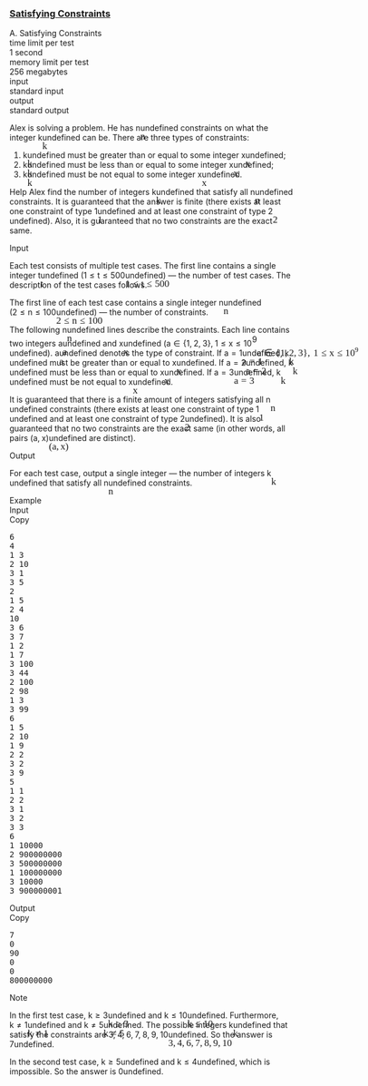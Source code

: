 <h3><a href="https://codeforces.com/contest/1920/problem/A" target="_blank" rel="noopener noreferrer">Satisfying Constraints</a></h3>
<div class="header"><div class="title">A. Satisfying Constraints</div><div class="time-limit"><div class="property-title">time limit per test</div>1 second</div><div class="memory-limit"><div class="property-title">memory limit per test</div>256 megabytes</div><div class="input-file input-standard"><div class="property-title">input</div>standard input</div><div class="output-file output-standard"><div class="property-title">output</div>standard output</div></div><div><p>Alex is solving a problem. He has <span class="MathJax_Preview" style="color: inherit;"><span class="MJXp-math" id="MJXp-Span-1"><span class="MJXp-mi MJXp-italic" id="MJXp-Span-2">n</span></span></span><span class="MathJax MathJax_Processed" id="MathJax-Element-1-Frame" tabindex="0" style=""><nobr><span class="math" id="MathJax-Span-1"><span style="display: inline-block; position: relative; width: 0em; height: 0px; font-size: 122%;"><span style="position: absolute;"><span class="mrow" id="MathJax-Span-2"><span class="mi" id="MathJax-Span-3" style="font-family: MathJax_Math-italic;">n</span></span></span></span></span></nobr></span>undefined constraints on what the integer <span class="MathJax_Preview" style="color: inherit;"><span class="MJXp-math" id="MJXp-Span-3"><span class="MJXp-mi MJXp-italic" id="MJXp-Span-4">k</span></span></span><span class="MathJax MathJax_Processed" id="MathJax-Element-2-Frame" tabindex="0" style=""><nobr><span class="math" id="MathJax-Span-4"><span style="display: inline-block; position: relative; width: 0em; height: 0px; font-size: 122%;"><span style="position: absolute;"><span class="mrow" id="MathJax-Span-5"><span class="mi" id="MathJax-Span-6" style="font-family: MathJax_Math-italic;">k</span></span></span></span></span></nobr></span>undefined can be. There are three types of constraints:</p><ol> <li> <span class="MathJax_Preview" style="color: inherit;"><span class="MJXp-math" id="MJXp-Span-5"><span class="MJXp-mi MJXp-italic" id="MJXp-Span-6">k</span></span></span><span class="MathJax MathJax_Processed" id="MathJax-Element-3-Frame" tabindex="0" style=""><nobr><span class="math" id="MathJax-Span-7"><span style="display: inline-block; position: relative; width: 0em; height: 0px; font-size: 122%;"><span style="position: absolute;"><span class="mrow" id="MathJax-Span-8"><span class="mi" id="MathJax-Span-9" style="font-family: MathJax_Math-italic;">k</span></span></span></span></span></nobr></span>undefined must be <span class="tex-font-style-bf">greater than or equal to</span> some integer <span class="MathJax_Preview" style="color: inherit;"><span class="MJXp-math" id="MJXp-Span-7"><span class="MJXp-mi MJXp-italic" id="MJXp-Span-8">x</span></span></span><span class="MathJax MathJax_Processed" id="MathJax-Element-4-Frame" tabindex="0" style=""><nobr><span class="math" id="MathJax-Span-10"><span style="display: inline-block; position: relative; width: 0em; height: 0px; font-size: 122%;"><span style="position: absolute;"><span class="mrow" id="MathJax-Span-11"><span class="mi" id="MathJax-Span-12" style="font-family: MathJax_Math-italic;">x</span></span></span></span></span></nobr></span>undefined; </li><li> <span class="MathJax_Preview" style="color: inherit;"><span class="MJXp-math" id="MJXp-Span-9"><span class="MJXp-mi MJXp-italic" id="MJXp-Span-10">k</span></span></span><span class="MathJax MathJax_Processed" id="MathJax-Element-5-Frame" tabindex="0" style=""><nobr><span class="math" id="MathJax-Span-13"><span style="display: inline-block; position: relative; width: 0em; height: 0px; font-size: 122%;"><span style="position: absolute;"><span class="mrow" id="MathJax-Span-14"><span class="mi" id="MathJax-Span-15" style="font-family: MathJax_Math-italic;">k</span></span></span></span></span></nobr></span>undefined must be <span class="tex-font-style-bf">less than or equal to</span> some integer <span class="MathJax_Preview" style="color: inherit;"><span class="MJXp-math" id="MJXp-Span-11"><span class="MJXp-mi MJXp-italic" id="MJXp-Span-12">x</span></span></span><span class="MathJax MathJax_Processed" id="MathJax-Element-6-Frame" tabindex="0" style=""><nobr><span class="math" id="MathJax-Span-16"><span style="display: inline-block; position: relative; width: 0em; height: 0px; font-size: 122%;"><span style="position: absolute;"><span class="mrow" id="MathJax-Span-17"><span class="mi" id="MathJax-Span-18" style="font-family: MathJax_Math-italic;">x</span></span></span></span></span></nobr></span>undefined; </li><li> <span class="MathJax_Preview" style="color: inherit;"><span class="MJXp-math" id="MJXp-Span-13"><span class="MJXp-mi MJXp-italic" id="MJXp-Span-14">k</span></span></span><span class="MathJax MathJax_Processed" id="MathJax-Element-7-Frame" tabindex="0" style=""><nobr><span class="math" id="MathJax-Span-19"><span style="display: inline-block; position: relative; width: 0em; height: 0px; font-size: 122%;"><span style="position: absolute;"><span class="mrow" id="MathJax-Span-20"><span class="mi" id="MathJax-Span-21" style="font-family: MathJax_Math-italic;">k</span></span></span></span></span></nobr></span>undefined must be <span class="tex-font-style-bf">not equal to</span> some integer <span class="MathJax_Preview" style="color: inherit;"><span class="MJXp-math" id="MJXp-Span-15"><span class="MJXp-mi MJXp-italic" id="MJXp-Span-16">x</span></span></span><span class="MathJax MathJax_Processed" id="MathJax-Element-8-Frame" tabindex="0" style=""><nobr><span class="math" id="MathJax-Span-22"><span style="display: inline-block; position: relative; width: 0em; height: 0px; font-size: 122%;"><span style="position: absolute;"><span class="mrow" id="MathJax-Span-23"><span class="mi" id="MathJax-Span-24" style="font-family: MathJax_Math-italic;">x</span></span></span></span></span></nobr></span>undefined. </li></ol><p>Help Alex find the number of integers <span class="MathJax_Preview" style="color: inherit;"><span class="MJXp-math" id="MJXp-Span-17"><span class="MJXp-mi MJXp-italic" id="MJXp-Span-18">k</span></span></span><span class="MathJax MathJax_Processed" id="MathJax-Element-9-Frame" tabindex="0" style=""><nobr><span class="math" id="MathJax-Span-25"><span style="display: inline-block; position: relative; width: 0em; height: 0px; font-size: 122%;"><span style="position: absolute;"><span class="mrow" id="MathJax-Span-26"><span class="mi" id="MathJax-Span-27" style="font-family: MathJax_Math-italic;">k</span></span></span></span></span></nobr></span>undefined that satisfy all <span class="MathJax_Preview" style="color: inherit;"><span class="MJXp-math" id="MJXp-Span-19"><span class="MJXp-mi MJXp-italic" id="MJXp-Span-20">n</span></span></span><span class="MathJax MathJax_Processed" id="MathJax-Element-10-Frame" tabindex="0" style=""><nobr><span class="math" id="MathJax-Span-28"><span style="display: inline-block; position: relative; width: 0em; height: 0px; font-size: 122%;"><span style="position: absolute;"><span class="mrow" id="MathJax-Span-29"><span class="mi" id="MathJax-Span-30" style="font-family: MathJax_Math-italic;">n</span></span></span></span></span></nobr></span>undefined constraints. It is guaranteed that the <span class="tex-font-style-bf">answer is finite</span> (there exists at least one constraint of type <span class="MathJax_Preview" style="color: inherit;"><span class="MJXp-math" id="MJXp-Span-21"><span class="MJXp-mn" id="MJXp-Span-22">1</span></span></span><span class="MathJax MathJax_Processed" id="MathJax-Element-11-Frame" tabindex="0" style=""><nobr><span class="math" id="MathJax-Span-31"><span style="display: inline-block; position: relative; width: 0em; height: 0px; font-size: 122%;"><span style="position: absolute;"><span class="mrow" id="MathJax-Span-32"><span class="mn" id="MathJax-Span-33" style="font-family: MathJax_Main;">1</span></span></span></span></span></nobr></span>undefined and at least one constraint of type <span class="MathJax_Preview" style="color: inherit;"><span class="MJXp-math" id="MJXp-Span-23"><span class="MJXp-mn" id="MJXp-Span-24">2</span></span></span><span class="MathJax MathJax_Processed" id="MathJax-Element-12-Frame" tabindex="0" style=""><nobr><span class="math" id="MathJax-Span-34"><span style="display: inline-block; position: relative; width: 0em; height: 0px; font-size: 122%;"><span style="position: absolute;"><span class="mrow" id="MathJax-Span-35"><span class="mn" id="MathJax-Span-36" style="font-family: MathJax_Main;">2</span></span></span></span></span></nobr></span>undefined). Also, it is guaranteed that <span class="tex-font-style-bf">no two constraints are the exact same</span>.</p></div><div class="input-specification"><div class="section-title">Input</div><p>Each test consists of multiple test cases. The first line contains a single integer <span class="MathJax_Preview" style="color: inherit;"><span class="MJXp-math" id="MJXp-Span-25"><span class="MJXp-mi MJXp-italic" id="MJXp-Span-26">t</span></span></span><span class="MathJax MathJax_Processed" id="MathJax-Element-13-Frame" tabindex="0" style=""><nobr><span class="math" id="MathJax-Span-37"><span style="display: inline-block; position: relative; width: 0em; height: 0px; font-size: 122%;"><span style="position: absolute;"><span class="mrow" id="MathJax-Span-38"><span class="mi" id="MathJax-Span-39" style="font-family: MathJax_Math-italic;">t</span></span></span></span></span></nobr></span>undefined (<span class="MathJax_Preview" style="color: inherit;"><span class="MJXp-math" id="MJXp-Span-27"><span class="MJXp-mn" id="MJXp-Span-28">1</span><span class="MJXp-mo" id="MJXp-Span-29" style="margin-left: 0.333em; margin-right: 0.333em;">≤</span><span class="MJXp-mi MJXp-italic" id="MJXp-Span-30">t</span><span class="MJXp-mo" id="MJXp-Span-31" style="margin-left: 0.333em; margin-right: 0.333em;">≤</span><span class="MJXp-mn" id="MJXp-Span-32">500</span></span></span><span class="MathJax MathJax_Processed" id="MathJax-Element-14-Frame" tabindex="0" style=""><nobr><span class="math" id="MathJax-Span-40"><span style="display: inline-block; position: relative; width: 0em; height: 0px; font-size: 122%;"><span style="position: absolute;"><span class="mrow" id="MathJax-Span-41"><span class="mn" id="MathJax-Span-42" style="font-family: MathJax_Main;">1</span><span class="mo" id="MathJax-Span-43" style="font-family: MathJax_Main; padding-left: 0.296em;">≤</span><span class="mi" id="MathJax-Span-44" style="font-family: MathJax_Math-italic; padding-left: 0.296em;">t</span><span class="mo" id="MathJax-Span-45" style="font-family: MathJax_Main; padding-left: 0.296em;">≤</span><span class="mn" id="MathJax-Span-46" style="font-family: MathJax_Main; padding-left: 0.296em;">500</span></span></span></span></span></nobr></span>undefined) — the number of test cases. The description of the test cases follows.</p><p>The first line of each test case contains a single integer <span class="MathJax_Preview" style="color: inherit;"><span class="MJXp-math" id="MJXp-Span-33"><span class="MJXp-mi MJXp-italic" id="MJXp-Span-34">n</span></span></span><span class="MathJax MathJax_Processed" id="MathJax-Element-15-Frame" tabindex="0" style=""><nobr><span class="math" id="MathJax-Span-47"><span style="display: inline-block; position: relative; width: 0em; height: 0px; font-size: 122%;"><span style="position: absolute;"><span class="mrow" id="MathJax-Span-48"><span class="mi" id="MathJax-Span-49" style="font-family: MathJax_Math-italic;">n</span></span></span></span></span></nobr></span>undefined (<span class="MathJax_Preview" style="color: inherit;"><span class="MJXp-math" id="MJXp-Span-35"><span class="MJXp-mn" id="MJXp-Span-36">2</span><span class="MJXp-mo" id="MJXp-Span-37" style="margin-left: 0.333em; margin-right: 0.333em;">≤</span><span class="MJXp-mi MJXp-italic" id="MJXp-Span-38">n</span><span class="MJXp-mo" id="MJXp-Span-39" style="margin-left: 0.333em; margin-right: 0.333em;">≤</span><span class="MJXp-mn" id="MJXp-Span-40">100</span></span></span><span class="MathJax MathJax_Processed" id="MathJax-Element-16-Frame" tabindex="0" style=""><nobr><span class="math" id="MathJax-Span-50"><span style="display: inline-block; position: relative; width: 0em; height: 0px; font-size: 122%;"><span style="position: absolute;"><span class="mrow" id="MathJax-Span-51"><span class="mn" id="MathJax-Span-52" style="font-family: MathJax_Main;">2</span><span class="mo" id="MathJax-Span-53" style="font-family: MathJax_Main; padding-left: 0.296em;">≤</span><span class="mi" id="MathJax-Span-54" style="font-family: MathJax_Math-italic; padding-left: 0.296em;">n</span><span class="mo" id="MathJax-Span-55" style="font-family: MathJax_Main; padding-left: 0.296em;">≤</span><span class="mn" id="MathJax-Span-56" style="font-family: MathJax_Main; padding-left: 0.296em;">100</span></span></span></span></span></nobr></span>undefined) — the number of constraints.</p><p>The following <span class="MathJax_Preview" style="color: inherit;"><span class="MJXp-math" id="MJXp-Span-41"><span class="MJXp-mi MJXp-italic" id="MJXp-Span-42">n</span></span></span><span class="MathJax MathJax_Processed" id="MathJax-Element-17-Frame" tabindex="0" style=""><nobr><span class="math" id="MathJax-Span-57"><span style="display: inline-block; position: relative; width: 0em; height: 0px; font-size: 122%;"><span style="position: absolute;"><span class="mrow" id="MathJax-Span-58"><span class="mi" id="MathJax-Span-59" style="font-family: MathJax_Math-italic;">n</span></span></span></span></span></nobr></span>undefined lines describe the constraints. Each line contains two integers <span class="MathJax_Preview" style="color: inherit;"><span class="MJXp-math" id="MJXp-Span-43"><span class="MJXp-mi MJXp-italic" id="MJXp-Span-44">a</span></span></span><span class="MathJax MathJax_Processed" id="MathJax-Element-18-Frame" tabindex="0" style=""><nobr><span class="math" id="MathJax-Span-60"><span style="display: inline-block; position: relative; width: 0em; height: 0px; font-size: 122%;"><span style="position: absolute;"><span class="mrow" id="MathJax-Span-61"><span class="mi" id="MathJax-Span-62" style="font-family: MathJax_Math-italic;">a</span></span></span></span></span></nobr></span>undefined and <span class="MathJax_Preview" style="color: inherit;"><span class="MJXp-math" id="MJXp-Span-45"><span class="MJXp-mi MJXp-italic" id="MJXp-Span-46">x</span></span></span><span class="MathJax MathJax_Processed" id="MathJax-Element-19-Frame" tabindex="0" style=""><nobr><span class="math" id="MathJax-Span-63"><span style="display: inline-block; position: relative; width: 0em; height: 0px; font-size: 122%;"><span style="position: absolute;"><span class="mrow" id="MathJax-Span-64"><span class="mi" id="MathJax-Span-65" style="font-family: MathJax_Math-italic;">x</span></span></span></span></span></nobr></span>undefined (<span class="MathJax_Preview" style="color: inherit;"><span class="MJXp-math" id="MJXp-Span-47"><span class="MJXp-mi MJXp-italic" id="MJXp-Span-48">a</span><span class="MJXp-mo" id="MJXp-Span-49" style="margin-left: 0.333em; margin-right: 0.333em;">∈</span><span class="MJXp-mo" id="MJXp-Span-50" style="margin-left: 0em; margin-right: 0em;">{</span><span class="MJXp-mn" id="MJXp-Span-51">1</span><span class="MJXp-mo" id="MJXp-Span-52" style="margin-left: 0em; margin-right: 0.222em;">,</span><span class="MJXp-mn" id="MJXp-Span-53">2</span><span class="MJXp-mo" id="MJXp-Span-54" style="margin-left: 0em; margin-right: 0.222em;">,</span><span class="MJXp-mn" id="MJXp-Span-55">3</span><span class="MJXp-mo" id="MJXp-Span-56" style="margin-left: 0em; margin-right: 0em;">}</span><span class="MJXp-mo" id="MJXp-Span-57" style="margin-left: 0em; margin-right: 0.222em;">,</span><span class="MJXp-mspace" id="MJXp-Span-58" style="width: 0.167em; height: 0em;"></span><span class="MJXp-mn" id="MJXp-Span-59">1</span><span class="MJXp-mo" id="MJXp-Span-60" style="margin-left: 0.333em; margin-right: 0.333em;">≤</span><span class="MJXp-mi MJXp-italic" id="MJXp-Span-61">x</span><span class="MJXp-mo" id="MJXp-Span-62" style="margin-left: 0.333em; margin-right: 0.333em;">≤</span><span class="MJXp-msubsup" id="MJXp-Span-63"><span class="MJXp-mn" id="MJXp-Span-64" style="margin-right: 0.05em;">10</span><span class="MJXp-mn MJXp-script" id="MJXp-Span-65" style="vertical-align: 0.5em;">9</span></span></span></span><span class="MathJax MathJax_Processed" id="MathJax-Element-20-Frame" tabindex="0" style=""><nobr><span class="math" id="MathJax-Span-66"><span style="display: inline-block; position: relative; width: 0em; height: 0px; font-size: 122%;"><span style="position: absolute;"><span class="mrow" id="MathJax-Span-67"><span class="mi" id="MathJax-Span-68" style="font-family: MathJax_Math-italic;">a</span><span class="mo" id="MathJax-Span-69" style="font-family: MathJax_Main; padding-left: 0.296em;">∈</span><span class="mo" id="MathJax-Span-70" style="font-family: MathJax_Main; padding-left: 0.296em;">{</span><span class="mn" id="MathJax-Span-71" style="font-family: MathJax_Main;">1</span><span class="mo" id="MathJax-Span-72" style="font-family: MathJax_Main;">,</span><span class="mn" id="MathJax-Span-73" style="font-family: MathJax_Main; padding-left: 0.179em;">2</span><span class="mo" id="MathJax-Span-74" style="font-family: MathJax_Main;">,</span><span class="mn" id="MathJax-Span-75" style="font-family: MathJax_Main; padding-left: 0.179em;">3</span><span class="mo" id="MathJax-Span-76" style="font-family: MathJax_Main;">}</span><span class="mo" id="MathJax-Span-77" style="font-family: MathJax_Main;">,</span><span class="mspace" id="MathJax-Span-78" style="height: 0em; vertical-align: 0em; width: 0.179em; display: inline-block; overflow: hidden;"></span><span class="mn" id="MathJax-Span-79" style="font-family: MathJax_Main; padding-left: 0.179em;">1</span><span class="mo" id="MathJax-Span-80" style="font-family: MathJax_Main; padding-left: 0.296em;">≤</span><span class="mi" id="MathJax-Span-81" style="font-family: MathJax_Math-italic; padding-left: 0.296em;">x</span><span class="mo" id="MathJax-Span-82" style="font-family: MathJax_Main; padding-left: 0.296em;">≤</span><span class="msubsup" id="MathJax-Span-83" style="padding-left: 0.296em;"><span style="display: inline-block; position: relative; width: 1.408em; height: 0px;"><span style="position: absolute; clip: rect(3.165em, 1000.94em, 4.16em, -999.997em); top: -3.978em; left: 0em;"><span class="mn" id="MathJax-Span-84" style="font-family: MathJax_Main;">10</span><span style="display: inline-block; width: 0px; height: 3.984em;"></span></span><span style="position: absolute; top: -4.388em; left: 0.998em;"><span class="mn" id="MathJax-Span-85" style="font-size: 70.7%; font-family: MathJax_Main;">9</span><span style="display: inline-block; width: 0px; height: 3.984em;"></span></span></span></span></span></span></span></span></nobr></span>undefined). <span class="MathJax_Preview" style="color: inherit;"><span class="MJXp-math" id="MJXp-Span-66"><span class="MJXp-mi MJXp-italic" id="MJXp-Span-67">a</span></span></span><span class="MathJax MathJax_Processed" id="MathJax-Element-21-Frame" tabindex="0" style=""><nobr><span class="math" id="MathJax-Span-86"><span style="display: inline-block; position: relative; width: 0em; height: 0px; font-size: 122%;"><span style="position: absolute;"><span class="mrow" id="MathJax-Span-87"><span class="mi" id="MathJax-Span-88" style="font-family: MathJax_Math-italic;">a</span></span></span></span></span></nobr></span>undefined denotes the type of constraint. If <span class="MathJax_Preview" style="color: inherit;"><span class="MJXp-math" id="MJXp-Span-68"><span class="MJXp-mi MJXp-italic" id="MJXp-Span-69">a</span><span class="MJXp-mo" id="MJXp-Span-70" style="margin-left: 0.333em; margin-right: 0.333em;">=</span><span class="MJXp-mn" id="MJXp-Span-71">1</span></span></span><span class="MathJax MathJax_Processed" id="MathJax-Element-22-Frame" tabindex="0" style=""><nobr><span class="math" id="MathJax-Span-89"><span style="display: inline-block; position: relative; width: 0em; height: 0px; font-size: 122%;"><span style="position: absolute;"><span class="mrow" id="MathJax-Span-90"><span class="mi" id="MathJax-Span-91" style="font-family: MathJax_Math-italic;">a</span><span class="mo" id="MathJax-Span-92" style="font-family: MathJax_Main; padding-left: 0.296em;">=</span><span class="mn" id="MathJax-Span-93" style="font-family: MathJax_Main; padding-left: 0.296em;">1</span></span></span></span></span></nobr></span>undefined, <span class="MathJax_Preview" style="color: inherit;"><span class="MJXp-math" id="MJXp-Span-72"><span class="MJXp-mi MJXp-italic" id="MJXp-Span-73">k</span></span></span><span class="MathJax MathJax_Processed" id="MathJax-Element-23-Frame" tabindex="0" style=""><nobr><span class="math" id="MathJax-Span-94"><span style="display: inline-block; position: relative; width: 0em; height: 0px; font-size: 122%;"><span style="position: absolute;"><span class="mrow" id="MathJax-Span-95"><span class="mi" id="MathJax-Span-96" style="font-family: MathJax_Math-italic;">k</span></span></span></span></span></nobr></span>undefined must be greater than or equal to <span class="MathJax_Preview" style="color: inherit;"><span class="MJXp-math" id="MJXp-Span-74"><span class="MJXp-mi MJXp-italic" id="MJXp-Span-75">x</span></span></span><span class="MathJax MathJax_Processed" id="MathJax-Element-24-Frame" tabindex="0" style=""><nobr><span class="math" id="MathJax-Span-97"><span style="display: inline-block; position: relative; width: 0em; height: 0px; font-size: 122%;"><span style="position: absolute;"><span class="mrow" id="MathJax-Span-98"><span class="mi" id="MathJax-Span-99" style="font-family: MathJax_Math-italic;">x</span></span></span></span></span></nobr></span>undefined. If <span class="MathJax_Preview" style="color: inherit;"><span class="MJXp-math" id="MJXp-Span-76"><span class="MJXp-mi MJXp-italic" id="MJXp-Span-77">a</span><span class="MJXp-mo" id="MJXp-Span-78" style="margin-left: 0.333em; margin-right: 0.333em;">=</span><span class="MJXp-mn" id="MJXp-Span-79">2</span></span></span><span class="MathJax MathJax_Processed" id="MathJax-Element-25-Frame" tabindex="0" style=""><nobr><span class="math" id="MathJax-Span-100"><span style="display: inline-block; position: relative; width: 0em; height: 0px; font-size: 122%;"><span style="position: absolute;"><span class="mrow" id="MathJax-Span-101"><span class="mi" id="MathJax-Span-102" style="font-family: MathJax_Math-italic;">a</span><span class="mo" id="MathJax-Span-103" style="font-family: MathJax_Main; padding-left: 0.296em;">=</span><span class="mn" id="MathJax-Span-104" style="font-family: MathJax_Main; padding-left: 0.296em;">2</span></span></span></span></span></nobr></span>undefined, <span class="MathJax_Preview" style="color: inherit;"><span class="MJXp-math" id="MJXp-Span-80"><span class="MJXp-mi MJXp-italic" id="MJXp-Span-81">k</span></span></span><span class="MathJax MathJax_Processed" id="MathJax-Element-26-Frame" tabindex="0" style=""><nobr><span class="math" id="MathJax-Span-105"><span style="display: inline-block; position: relative; width: 0em; height: 0px; font-size: 122%;"><span style="position: absolute;"><span class="mrow" id="MathJax-Span-106"><span class="mi" id="MathJax-Span-107" style="font-family: MathJax_Math-italic;">k</span></span></span></span></span></nobr></span>undefined must be less than or equal to <span class="MathJax_Preview" style="color: inherit;"><span class="MJXp-math" id="MJXp-Span-82"><span class="MJXp-mi MJXp-italic" id="MJXp-Span-83">x</span></span></span><span class="MathJax MathJax_Processed" id="MathJax-Element-27-Frame" tabindex="0" style=""><nobr><span class="math" id="MathJax-Span-108"><span style="display: inline-block; position: relative; width: 0em; height: 0px; font-size: 122%;"><span style="position: absolute;"><span class="mrow" id="MathJax-Span-109"><span class="mi" id="MathJax-Span-110" style="font-family: MathJax_Math-italic;">x</span></span></span></span></span></nobr></span>undefined. If <span class="MathJax_Preview" style="color: inherit;"><span class="MJXp-math" id="MJXp-Span-84"><span class="MJXp-mi MJXp-italic" id="MJXp-Span-85">a</span><span class="MJXp-mo" id="MJXp-Span-86" style="margin-left: 0.333em; margin-right: 0.333em;">=</span><span class="MJXp-mn" id="MJXp-Span-87">3</span></span></span><span class="MathJax MathJax_Processed" id="MathJax-Element-28-Frame" tabindex="0" style=""><nobr><span class="math" id="MathJax-Span-111"><span style="display: inline-block; position: relative; width: 0em; height: 0px; font-size: 122%;"><span style="position: absolute;"><span class="mrow" id="MathJax-Span-112"><span class="mi" id="MathJax-Span-113" style="font-family: MathJax_Math-italic;">a</span><span class="mo" id="MathJax-Span-114" style="font-family: MathJax_Main; padding-left: 0.296em;">=</span><span class="mn" id="MathJax-Span-115" style="font-family: MathJax_Main; padding-left: 0.296em;">3</span></span></span></span></span></nobr></span>undefined, <span class="MathJax_Preview" style="color: inherit;"><span class="MJXp-math" id="MJXp-Span-88"><span class="MJXp-mi MJXp-italic" id="MJXp-Span-89">k</span></span></span><span class="MathJax MathJax_Processed" id="MathJax-Element-29-Frame" tabindex="0" style=""><nobr><span class="math" id="MathJax-Span-116"><span style="display: inline-block; position: relative; width: 0em; height: 0px; font-size: 122%;"><span style="position: absolute;"><span class="mrow" id="MathJax-Span-117"><span class="mi" id="MathJax-Span-118" style="font-family: MathJax_Math-italic;">k</span></span></span></span></span></nobr></span>undefined must be not equal to <span class="MathJax_Preview" style="color: inherit;"><span class="MJXp-math" id="MJXp-Span-90"><span class="MJXp-mi MJXp-italic" id="MJXp-Span-91">x</span></span></span><span class="MathJax MathJax_Processed" id="MathJax-Element-30-Frame" tabindex="0" style=""><nobr><span class="math" id="MathJax-Span-119"><span style="display: inline-block; position: relative; width: 0em; height: 0px; font-size: 122%;"><span style="position: absolute;"><span class="mrow" id="MathJax-Span-120"><span class="mi" id="MathJax-Span-121" style="font-family: MathJax_Math-italic;">x</span></span></span></span></span></nobr></span>undefined.</p><p>It is guaranteed that there is a finite amount of integers satisfying all <span class="MathJax_Preview" style="color: inherit;"><span class="MJXp-math" id="MJXp-Span-92"><span class="MJXp-mi MJXp-italic" id="MJXp-Span-93">n</span></span></span><span class="MathJax MathJax_Processed" id="MathJax-Element-31-Frame" tabindex="0" style=""><nobr><span class="math" id="MathJax-Span-122"><span style="display: inline-block; position: relative; width: 0em; height: 0px; font-size: 122%;"><span style="position: absolute;"><span class="mrow" id="MathJax-Span-123"><span class="mi" id="MathJax-Span-124" style="font-family: MathJax_Math-italic;">n</span></span></span></span></span></nobr></span>undefined constraints (there exists at least one constraint of type <span class="MathJax_Preview" style="color: inherit;"><span class="MJXp-math" id="MJXp-Span-94"><span class="MJXp-mn" id="MJXp-Span-95">1</span></span></span><span class="MathJax MathJax_Processed" id="MathJax-Element-32-Frame" tabindex="0" style=""><nobr><span class="math" id="MathJax-Span-125"><span style="display: inline-block; position: relative; width: 0em; height: 0px; font-size: 122%;"><span style="position: absolute;"><span class="mrow" id="MathJax-Span-126"><span class="mn" id="MathJax-Span-127" style="font-family: MathJax_Main;">1</span></span></span></span></span></nobr></span>undefined and at least one constraint of type <span class="MathJax_Preview" style="color: inherit;"><span class="MJXp-math" id="MJXp-Span-96"><span class="MJXp-mn" id="MJXp-Span-97">2</span></span></span><span class="MathJax MathJax_Processed" id="MathJax-Element-33-Frame" tabindex="0" style=""><nobr><span class="math" id="MathJax-Span-128"><span style="display: inline-block; position: relative; width: 0em; height: 0px; font-size: 122%;"><span style="position: absolute;"><span class="mrow" id="MathJax-Span-129"><span class="mn" id="MathJax-Span-130" style="font-family: MathJax_Main;">2</span></span></span></span></span></nobr></span>undefined). It is also guaranteed that no two constraints are the exact same (in other words, all pairs <span class="MathJax_Preview" style="color: inherit;"><span class="MJXp-math" id="MJXp-Span-98"><span class="MJXp-mo" id="MJXp-Span-99" style="margin-left: 0em; margin-right: 0em;">(</span><span class="MJXp-mi MJXp-italic" id="MJXp-Span-100">a</span><span class="MJXp-mo" id="MJXp-Span-101" style="margin-left: 0em; margin-right: 0.222em;">,</span><span class="MJXp-mi MJXp-italic" id="MJXp-Span-102">x</span><span class="MJXp-mo" id="MJXp-Span-103" style="margin-left: 0em; margin-right: 0em;">)</span></span></span><span class="MathJax MathJax_Processed" id="MathJax-Element-34-Frame" tabindex="0" style=""><nobr><span class="math" id="MathJax-Span-131"><span style="display: inline-block; position: relative; width: 0em; height: 0px; font-size: 122%;"><span style="position: absolute;"><span class="mrow" id="MathJax-Span-132"><span class="mo" id="MathJax-Span-133" style="font-family: MathJax_Main;">(</span><span class="mi" id="MathJax-Span-134" style="font-family: MathJax_Math-italic;">a</span><span class="mo" id="MathJax-Span-135" style="font-family: MathJax_Main;">,</span><span class="mi" id="MathJax-Span-136" style="font-family: MathJax_Math-italic; padding-left: 0.179em;">x</span><span class="mo" id="MathJax-Span-137" style="font-family: MathJax_Main;">)</span></span></span></span></span></nobr></span>undefined are distinct).</p></div><div class="output-specification"><div class="section-title">Output</div><p>For each test case, output a single integer — the number of integers <span class="MathJax_Preview" style="color: inherit;"><span class="MJXp-math" id="MJXp-Span-104"><span class="MJXp-mi MJXp-italic" id="MJXp-Span-105">k</span></span></span><span class="MathJax MathJax_Processed" id="MathJax-Element-35-Frame" tabindex="0" style=""><nobr><span class="math" id="MathJax-Span-138"><span style="display: inline-block; position: relative; width: 0em; height: 0px; font-size: 122%;"><span style="position: absolute;"><span class="mrow" id="MathJax-Span-139"><span class="mi" id="MathJax-Span-140" style="font-family: MathJax_Math-italic;">k</span></span></span></span></span></nobr></span>undefined that satisfy all <span class="MathJax_Preview" style="color: inherit;"><span class="MJXp-math" id="MJXp-Span-106"><span class="MJXp-mi MJXp-italic" id="MJXp-Span-107">n</span></span></span><span class="MathJax MathJax_Processed" id="MathJax-Element-36-Frame" tabindex="0" style=""><nobr><span class="math" id="MathJax-Span-141"><span style="display: inline-block; position: relative; width: 0em; height: 0px; font-size: 122%;"><span style="position: absolute;"><span class="mrow" id="MathJax-Span-142"><span class="mi" id="MathJax-Span-143" style="font-family: MathJax_Math-italic;">n</span></span></span></span></span></nobr></span>undefined constraints.</p></div><div class="sample-tests"><div class="section-title">Example</div><div class="sample-test"><div class="input"><div class="title">Input<div title="Copy" data-clipboard-target="#id0042971818106402737" id="id007369524604573893" class="input-output-copier">Copy</div></div><pre id="id0042971818106402737"><div class="test-example-line test-example-line-even test-example-line-0">6</div><div class="test-example-line test-example-line-odd test-example-line-1">4</div><div class="test-example-line test-example-line-odd test-example-line-1">1 3</div><div class="test-example-line test-example-line-odd test-example-line-1">2 10</div><div class="test-example-line test-example-line-odd test-example-line-1">3 1</div><div class="test-example-line test-example-line-odd test-example-line-1">3 5</div><div class="test-example-line test-example-line-even test-example-line-2">2</div><div class="test-example-line test-example-line-even test-example-line-2">1 5</div><div class="test-example-line test-example-line-even test-example-line-2">2 4</div><div class="test-example-line test-example-line-odd test-example-line-3">10</div><div class="test-example-line test-example-line-odd test-example-line-3">3 6</div><div class="test-example-line test-example-line-odd test-example-line-3">3 7</div><div class="test-example-line test-example-line-odd test-example-line-3">1 2</div><div class="test-example-line test-example-line-odd test-example-line-3">1 7</div><div class="test-example-line test-example-line-odd test-example-line-3">3 100</div><div class="test-example-line test-example-line-odd test-example-line-3">3 44</div><div class="test-example-line test-example-line-odd test-example-line-3">2 100</div><div class="test-example-line test-example-line-odd test-example-line-3">2 98</div><div class="test-example-line test-example-line-odd test-example-line-3">1 3</div><div class="test-example-line test-example-line-odd test-example-line-3">3 99</div><div class="test-example-line test-example-line-even test-example-line-4">6</div><div class="test-example-line test-example-line-even test-example-line-4">1 5</div><div class="test-example-line test-example-line-even test-example-line-4">2 10</div><div class="test-example-line test-example-line-even test-example-line-4">1 9</div><div class="test-example-line test-example-line-even test-example-line-4">2 2</div><div class="test-example-line test-example-line-even test-example-line-4">3 2</div><div class="test-example-line test-example-line-even test-example-line-4">3 9</div><div class="test-example-line test-example-line-odd test-example-line-5">5</div><div class="test-example-line test-example-line-odd test-example-line-5">1 1</div><div class="test-example-line test-example-line-odd test-example-line-5">2 2</div><div class="test-example-line test-example-line-odd test-example-line-5">3 1</div><div class="test-example-line test-example-line-odd test-example-line-5">3 2</div><div class="test-example-line test-example-line-odd test-example-line-5">3 3</div><div class="test-example-line test-example-line-even test-example-line-6">6</div><div class="test-example-line test-example-line-even test-example-line-6">1 10000</div><div class="test-example-line test-example-line-even test-example-line-6">2 900000000</div><div class="test-example-line test-example-line-even test-example-line-6">3 500000000</div><div class="test-example-line test-example-line-even test-example-line-6">1 100000000</div><div class="test-example-line test-example-line-even test-example-line-6">3 10000</div><div class="test-example-line test-example-line-even test-example-line-6">3 900000001</div></pre></div><div class="output"><div class="title">Output<div title="Copy" data-clipboard-target="#id0038537772745368826" id="id008898502876065962" class="input-output-copier">Copy</div></div><pre id="id0038537772745368826">7
0
90
0
0
800000000
</pre></div></div></div><div class="note"><div class="section-title">Note</div><p>In the first test case, <span class="MathJax_Preview" style="color: inherit;"><span class="MJXp-math" id="MJXp-Span-108"><span class="MJXp-mi MJXp-italic" id="MJXp-Span-109">k</span><span class="MJXp-mo" id="MJXp-Span-110" style="margin-left: 0.333em; margin-right: 0.333em;">≥</span><span class="MJXp-mn" id="MJXp-Span-111">3</span></span></span><span class="MathJax MathJax_Processed" id="MathJax-Element-37-Frame" tabindex="0" style=""><nobr><span class="math" id="MathJax-Span-144"><span style="display: inline-block; position: relative; width: 0em; height: 0px; font-size: 122%;"><span style="position: absolute;"><span class="mrow" id="MathJax-Span-145"><span class="mi" id="MathJax-Span-146" style="font-family: MathJax_Math-italic;">k</span><span class="mo" id="MathJax-Span-147" style="font-family: MathJax_Main; padding-left: 0.296em;">≥</span><span class="mn" id="MathJax-Span-148" style="font-family: MathJax_Main; padding-left: 0.296em;">3</span></span></span></span></span></nobr></span>undefined and <span class="MathJax_Preview" style="color: inherit;"><span class="MJXp-math" id="MJXp-Span-112"><span class="MJXp-mi MJXp-italic" id="MJXp-Span-113">k</span><span class="MJXp-mo" id="MJXp-Span-114" style="margin-left: 0.333em; margin-right: 0.333em;">≤</span><span class="MJXp-mn" id="MJXp-Span-115">10</span></span></span><span class="MathJax MathJax_Processed" id="MathJax-Element-38-Frame" tabindex="0" style=""><nobr><span class="math" id="MathJax-Span-149"><span style="display: inline-block; position: relative; width: 0em; height: 0px; font-size: 122%;"><span style="position: absolute;"><span class="mrow" id="MathJax-Span-150"><span class="mi" id="MathJax-Span-151" style="font-family: MathJax_Math-italic;">k</span><span class="mo" id="MathJax-Span-152" style="font-family: MathJax_Main; padding-left: 0.296em;">≤</span><span class="mn" id="MathJax-Span-153" style="font-family: MathJax_Main; padding-left: 0.296em;">10</span></span></span></span></span></nobr></span>undefined. Furthermore, <span class="MathJax_Preview" style="color: inherit;"><span class="MJXp-math" id="MJXp-Span-116"><span class="MJXp-mi MJXp-italic" id="MJXp-Span-117">k</span><span class="MJXp-mo" id="MJXp-Span-118" style="margin-left: 0.333em; margin-right: 0.333em;">≠</span><span class="MJXp-mn" id="MJXp-Span-119">1</span></span></span><span class="MathJax MathJax_Processed" id="MathJax-Element-39-Frame" tabindex="0" style=""><nobr><span class="math" id="MathJax-Span-154"><span style="display: inline-block; position: relative; width: 0em; height: 0px; font-size: 122%;"><span style="position: absolute;"><span class="mrow" id="MathJax-Span-155"><span class="mi" id="MathJax-Span-156" style="font-family: MathJax_Math-italic;">k</span><span class="mo" id="MathJax-Span-157" style="font-family: MathJax_Main; padding-left: 0.296em;">≠</span><span class="mn" id="MathJax-Span-158" style="font-family: MathJax_Main; padding-left: 0.296em;">1</span></span></span></span></span></nobr></span>undefined and <span class="MathJax_Preview" style="color: inherit;"><span class="MJXp-math" id="MJXp-Span-120"><span class="MJXp-mi MJXp-italic" id="MJXp-Span-121">k</span><span class="MJXp-mo" id="MJXp-Span-122" style="margin-left: 0.333em; margin-right: 0.333em;">≠</span><span class="MJXp-mn" id="MJXp-Span-123">5</span></span></span><span class="MathJax MathJax_Processed" id="MathJax-Element-40-Frame" tabindex="0" style=""><nobr><span class="math" id="MathJax-Span-159"><span style="display: inline-block; position: relative; width: 0em; height: 0px; font-size: 122%;"><span style="position: absolute;"><span class="mrow" id="MathJax-Span-160"><span class="mi" id="MathJax-Span-161" style="font-family: MathJax_Math-italic;">k</span><span class="mo" id="MathJax-Span-162" style="font-family: MathJax_Main; padding-left: 0.296em;">≠</span><span class="mn" id="MathJax-Span-163" style="font-family: MathJax_Main; padding-left: 0.296em;">5</span></span></span></span></span></nobr></span>undefined. The possible integers <span class="MathJax_Preview" style="color: inherit;"><span class="MJXp-math" id="MJXp-Span-124"><span class="MJXp-mi MJXp-italic" id="MJXp-Span-125">k</span></span></span><span class="MathJax MathJax_Processed" id="MathJax-Element-41-Frame" tabindex="0" style=""><nobr><span class="math" id="MathJax-Span-164"><span style="display: inline-block; position: relative; width: 0em; height: 0px; font-size: 122%;"><span style="position: absolute;"><span class="mrow" id="MathJax-Span-165"><span class="mi" id="MathJax-Span-166" style="font-family: MathJax_Math-italic;">k</span></span></span></span></span></nobr></span>undefined that satisfy the constraints are <span class="MathJax_Preview" style="color: inherit;"><span class="MJXp-math" id="MJXp-Span-126"><span class="MJXp-mn" id="MJXp-Span-127">3</span><span class="MJXp-mo" id="MJXp-Span-128" style="margin-left: 0em; margin-right: 0.222em;">,</span><span class="MJXp-mn" id="MJXp-Span-129">4</span><span class="MJXp-mo" id="MJXp-Span-130" style="margin-left: 0em; margin-right: 0.222em;">,</span><span class="MJXp-mn" id="MJXp-Span-131">6</span><span class="MJXp-mo" id="MJXp-Span-132" style="margin-left: 0em; margin-right: 0.222em;">,</span><span class="MJXp-mn" id="MJXp-Span-133">7</span><span class="MJXp-mo" id="MJXp-Span-134" style="margin-left: 0em; margin-right: 0.222em;">,</span><span class="MJXp-mn" id="MJXp-Span-135">8</span><span class="MJXp-mo" id="MJXp-Span-136" style="margin-left: 0em; margin-right: 0.222em;">,</span><span class="MJXp-mn" id="MJXp-Span-137">9</span><span class="MJXp-mo" id="MJXp-Span-138" style="margin-left: 0em; margin-right: 0.222em;">,</span><span class="MJXp-mn" id="MJXp-Span-139">10</span></span></span><span class="MathJax MathJax_Processed" id="MathJax-Element-42-Frame" tabindex="0" style=""><nobr><span class="math" id="MathJax-Span-167"><span style="display: inline-block; position: relative; width: 0em; height: 0px; font-size: 122%;"><span style="position: absolute;"><span class="mrow" id="MathJax-Span-168"><span class="mn" id="MathJax-Span-169" style="font-family: MathJax_Main;">3</span><span class="mo" id="MathJax-Span-170" style="font-family: MathJax_Main;">,</span><span class="mn" id="MathJax-Span-171" style="font-family: MathJax_Main; padding-left: 0.179em;">4</span><span class="mo" id="MathJax-Span-172" style="font-family: MathJax_Main;">,</span><span class="mn" id="MathJax-Span-173" style="font-family: MathJax_Main; padding-left: 0.179em;">6</span><span class="mo" id="MathJax-Span-174" style="font-family: MathJax_Main;">,</span><span class="mn" id="MathJax-Span-175" style="font-family: MathJax_Main; padding-left: 0.179em;">7</span><span class="mo" id="MathJax-Span-176" style="font-family: MathJax_Main;">,</span><span class="mn" id="MathJax-Span-177" style="font-family: MathJax_Main; padding-left: 0.179em;">8</span><span class="mo" id="MathJax-Span-178" style="font-family: MathJax_Main;">,</span><span class="mn" id="MathJax-Span-179" style="font-family: MathJax_Main; padding-left: 0.179em;">9</span><span class="mo" id="MathJax-Span-180" style="font-family: MathJax_Main;">,</span><span class="mn" id="MathJax-Span-181" style="font-family: MathJax_Main; padding-left: 0.179em;">10</span></span></span></span></span></nobr></span>undefined. So the answer is <span class="MathJax_Preview" style="color: inherit;"><span class="MJXp-math" id="MJXp-Span-140"><span class="MJXp-mn" id="MJXp-Span-141">7</span></span></span><span class="MathJax MathJax_Processing" id="MathJax-Element-43-Frame" tabindex="0"></span>undefined.</p><p>In the second test case, <span class="MathJax_Preview" style="color: inherit;"><span class="MJXp-math" id="MJXp-Span-142"><span class="MJXp-mi MJXp-italic" id="MJXp-Span-143">k</span><span class="MJXp-mo" id="MJXp-Span-144" style="margin-left: 0.333em; margin-right: 0.333em;">≥</span><span class="MJXp-mn" id="MJXp-Span-145">5</span></span></span><span class="MathJax MathJax_Processing" id="MathJax-Element-44-Frame" tabindex="0"></span>undefined and <span class="MathJax_Preview" style="color: inherit;"><span class="MJXp-math" id="MJXp-Span-146"><span class="MJXp-mi MJXp-italic" id="MJXp-Span-147">k</span><span class="MJXp-mo" id="MJXp-Span-148" style="margin-left: 0.333em; margin-right: 0.333em;">≤</span><span class="MJXp-mn" id="MJXp-Span-149">4</span></span></span><span class="MathJax MathJax_Processing" id="MathJax-Element-45-Frame" tabindex="0"></span>undefined, which is impossible. So the answer is <span class="MathJax_Preview" style="color: inherit;"><span class="MJXp-math" id="MJXp-Span-150"><span class="MJXp-mn" id="MJXp-Span-151">0</span></span></span><span class="MathJax MathJax_Processing" id="MathJax-Element-46-Frame" tabindex="0"></span>undefined.</p></div>